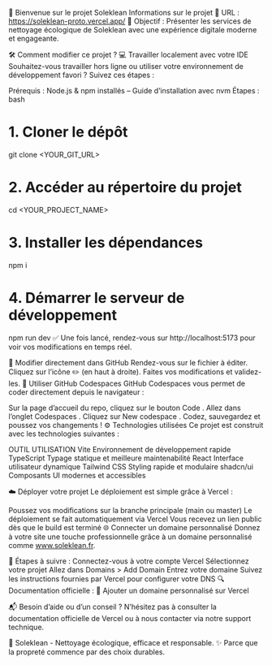 🌿 Bienvenue sur le projet Soleklean
Informations sur le projet
🔗 URL : https://soleklean-proto.vercel.app/
🎯 Objectif : Présenter les services de nettoyage écologique de Soleklean avec une expérience digitale moderne et engageante.

🛠️ Comment modifier ce projet ?
💻 Travailler localement avec votre IDE
Souhaitez-vous travailler hors ligne ou utiliser votre environnement de développement favori ? Suivez ces étapes :

Prérequis :
Node.js & npm installés – Guide d’installation avec nvm
Étapes :
bash

# 1. Cloner le dépôt

git clone <YOUR_GIT_URL>

# 2. Accéder au répertoire du projet

cd <YOUR_PROJECT_NAME>

# 3. Installer les dépendances

npm i

# 4. Démarrer le serveur de développement

npm run dev
✅ Une fois lancé, rendez-vous sur http://localhost:5173 pour voir vos modifications en temps réel.

📝 Modifier directement dans GitHub
Rendez-vous sur le fichier à éditer.
Cliquez sur l’icône ✏️ (en haut à droite).
Faites vos modifications et validez-les.
💼 Utiliser GitHub Codespaces
GitHub Codespaces vous permet de coder directement depuis le navigateur :

Sur la page d’accueil du repo, cliquez sur le bouton Code .
Allez dans l’onglet Codespaces .
Cliquez sur New codespace .
Codez, sauvegardez et poussez vos changements !
⚙️ Technologies utilisées
Ce projet est construit avec les technologies suivantes :

OUTIL
UTILISATION
Vite
Environnement de développement rapide
TypeScript
Typage statique et meilleure maintenabilité
React
Interface utilisateur dynamique
Tailwind CSS
Styling rapide et modulaire
shadcn/ui
Composants UI modernes et accessibles

☁️ Déployer votre projet
Le déploiement est simple grâce à Vercel :

Poussez vos modifications sur la branche principale (main ou master)
Le déploiement se fait automatiquement via Vercel
Vous recevez un lien public dès que le build est terminé
🌐 Connecter un domaine personnalisé
Donnez à votre site une touche professionnelle grâce à un domaine personnalisé comme www.soleklean.fr.

🔧 Étapes à suivre :
Connectez-vous à votre compte Vercel
Sélectionnez votre projet
Allez dans Domains > Add Domain
Entrez votre domaine
Suivez les instructions fournies par Vercel pour configurer votre DNS
🔍 Documentation officielle : 🔗 Ajouter un domaine personnalisé sur Vercel

📬 Besoin d’aide ou d’un conseil ?
N’hésitez pas à consulter la documentation officielle de Vercel ou à nous contacter via notre support technique.

🌱 Soleklean - Nettoyage écologique, efficace et responsable.
✨ Parce que la propreté commence par des choix durables.
